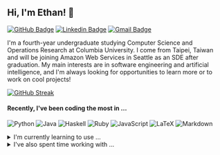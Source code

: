 
<!--- [![Profile Updated](https://img.shields.io/github/last-commit/ew2664/ew2664?label=profile%20updated&style=flat)](https://github.com/ew2664/ew2664) -->

## Hi, I'm Ethan! 👋

[![GitHub Badge](https://img.shields.io/badge/-ew2664-%23121011?style=flat&logo=Github&logoColor=white&link=https://github.com/ew2664/)](https://github.com/ew2664/)
[![Linkedin Badge](https://img.shields.io/badge/-ethan--yj--wu-blue?style=flat&logo=Linkedin&logoColor=white&link=https://www.linkedin.com/in/ethan-yj-wu/)](https://www.linkedin.com/in/ethan-yj-wu/)
[![Gmail Badge](https://img.shields.io/badge/-ew2664@columbia.edu-c14438?style=flat&logo=Gmail&logoColor=white&link=mailto:ew2664@columbia.edu)](mailto:ew2664@columbia.edu)

I'm a fourth-year undergraduate studying Computer Science and Operations Research at Columbia University. I come from Taipei, Taiwan and will be joining Amazon Web Services in Seattle as an SDE after graduation. My main interests are in software engineering and artificial intelligence, and I'm always looking for opportunities to learn more or to work on cool projects!

[![GitHub Streak](https://github-readme-streak-stats.herokuapp.com?user=ew2664)](https://git.io/streak-stats)

#### Recently, I've been coding the most in ...
![Python](https://img.shields.io/badge/python-3670A0?style=flat-square&logo=python&logoColor=ffdd54)
![Java](https://img.shields.io/badge/java-ED8B00?style=flat-square&logo=openjdk&logoColor=white)
![Haskell](https://img.shields.io/badge/haskell-5e5086?style=flat-square&logo=haskell&logoColor=white)
![Ruby](https://img.shields.io/badge/ruby-%23CC342D.svg?style=flat-square&logo=ruby&logoColor=white)
![JavaScript](https://img.shields.io/badge/javascript-%23323330.svg?style=flat-square&logo=javascript&logoColor=%23F7DF1E)
![LaTeX](https://img.shields.io/badge/latex-%23008080.svg?style=flat-square&logo=latex&logoColor=white)
![Markdown](https://img.shields.io/badge/markdown-%23000000.svg?style=flat-square&logo=markdown&logoColor=white)

<details>
  <summary>I'm currently learning to use ...</summary>
  
  ![AWS](https://img.shields.io/badge/AWS-%23FF9900.svg?style=flat-square&logo=amazon-aws&logoColor=white)
  ![Docker](https://img.shields.io/badge/docker-%230db7ed.svg?style=flat-square&logo=docker&logoColor=white)
  ![DynamoDB](https://img.shields.io/badge/DynamoDB-4053D6?style=flat-square&logo=Amazon%20DynamoDB&logoColor=white)
  ![Figma](https://img.shields.io/badge/figma-%23F24E1E.svg?style=flat-square&logo=figma&logoColor=white)
  ![GitHub](https://img.shields.io/badge/github-%23121011.svg?style=flat-square&logo=github&logoColor=white)
  ![OpenCV](https://img.shields.io/badge/OpenCV-%23white.svg?style=flat-square&logo=opencv&logoColor=white)
  ![TypeScript](https://img.shields.io/badge/typescript-%23007ACC.svg?style=flat-square&logo=typescript&logoColor=white)
</details>


<details>
  <summary>I've also spent time working with ...</summary>
  
  ![Ant-Design](https://img.shields.io/badge/-AntDesign-%230170FE?style=flat-square&logo=ant-design&logoColor=white)
  ![Bootstrap](https://img.shields.io/badge/bootstrap-%23563D7C.svg?style=flat-square&logo=bootstrap&logoColor=white)
  ![C](https://img.shields.io/badge/c-%2300599C.svg?style=flat-square&logo=c&logoColor=white)
  ![C#](https://img.shields.io/badge/c%23-%23239120.svg?style=flat-square&logo=c-sharp&logoColor=white)
  ![C++](https://img.shields.io/badge/c++-%2300599C.svg?style=flat-square&logo=c%2B%2B&logoColor=white)
  ![CSS3](https://img.shields.io/badge/css3-%231572B6.svg?style=flat-square&logo=css3&logoColor=white)
  ![Django](https://img.shields.io/badge/django-%23092E20.svg?style=flat-square&logo=django&logoColor=white)
  ![Flask](https://img.shields.io/badge/flask-%23000.svg?style=flat-square&logo=flask&logoColor=white)
  ![Git](https://img.shields.io/badge/git-%23F05033.svg?style=flat-square&logo=git&logoColor=white)
  ![GraphQL](https://img.shields.io/badge/-GraphQL-E10098?style=flat-square&logo=graphql&logoColor=white)
  ![Heroku](https://img.shields.io/badge/heroku-%23430098.svg?style=flat-square&logo=heroku&logoColor=white)
  ![HTML5](https://img.shields.io/badge/html5-%23E34F26.svg?style=flat-square&logo=html5&logoColor=white)
  ![jQuery](https://img.shields.io/badge/jquery-%230769AD.svg?style=flat-square&logo=jquery&logoColor=white)
  ![Keras](https://img.shields.io/badge/Keras-%23D00000.svg?style=flat-square&logo=Keras&logoColor=white)
  ![MUI](https://img.shields.io/badge/MUI-%230081CB.svg?style=flat-square&logo=mui&logoColor=white)
  ![MySQL](https://img.shields.io/badge/mysql-%2300f.svg?style=flat-square&logo=mysql&logoColor=white)
  ![Neo4J](https://img.shields.io/badge/Neo4j-008CC1?style=flat-square&logo=neo4j&logoColor=white)
  ![NumPy](https://img.shields.io/badge/numpy-%23013243.svg?style=flat-square&logo=numpy&logoColor=white)
  ![Octave](https://img.shields.io/badge/OCTAVE-darkblue?style=flat-square&logo=octave&logoColor=fcd683)
  ![Pandas](https://img.shields.io/badge/pandas-%23150458.svg?style=flat-square&logo=pandas&logoColor=white)
  ![Postgres](https://img.shields.io/badge/postgres-%23316192.svg?style=flat-square&logo=postgresql&logoColor=white)
  ![PyTorch](https://img.shields.io/badge/PyTorch-%23EE4C2C.svg?style=flat-square&logo=PyTorch&logoColor=white)
  ![Rails](https://img.shields.io/badge/rails-%23CC0000.svg?style=flat-square&logo=ruby-on-rails&logoColor=white)
  ![React](https://img.shields.io/badge/react-%2320232a.svg?style=flat-square&logo=react&logoColor=%2361DAFB)
  ![R](https://img.shields.io/badge/r-%23276DC3.svg?style=flat-square&logo=r&logoColor=white)
  ![SASS](https://img.shields.io/badge/SASS-hotpink.svg?style=flat-square&logo=SASS&logoColor=white)
  ![scikit-learn](https://img.shields.io/badge/scikit--learn-%23F7931E.svg?style=flat-square&logo=scikit-learn&logoColor=white)
  ![SciPy](https://img.shields.io/badge/SciPy-%230C55A5.svg?style=flat-square&logo=scipy&logoColor=%white)
  ![Shell Script](https://img.shields.io/badge/shell_script-%23121011.svg?style=flat-square&logo=gnu-bash&logoColor=white)
  ![TensorFlow](https://img.shields.io/badge/TensorFlow-%23FF6F00.svg?style=flat-square&logo=TensorFlow&logoColor=white)
  ![Unity](https://img.shields.io/badge/unity-%23000000.svg?style=flat-square&logo=unity&logoColor=white)
  
</details>
